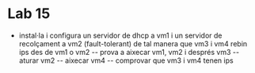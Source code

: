 # Lab 15
- instal·la i configura un servidor de dhcp a vm1 i un servidor de recolçament a vm2 (fault-tolerant) de tal manera que vm3 i vm4 rebin ips des de vm1 o vm2
-- prova a aixecar vm1, vm2 i després vm3
-- aturar vm2
-- aixecar vm4
-- comprovar que vm3 i vm4 tenen ips
